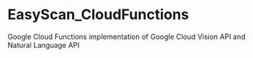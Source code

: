 # EasyScan_CloudFunctions
Google Cloud Functions implementation of Google Cloud Vision API and Natural Language API
